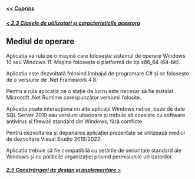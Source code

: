 ##### [<< Cuprins](../Cuprins.md)
##### [< 2.3 Clasele de utilizatori și caracteristicile acestora](2.3%20Clasele%20de%20utilizatori%20și%20caracteristicile%20acestora.md)
## Mediul de operare
Aplicația va rula pe o mașină care folosește sistemul de operare Windows 10 sau Windows 11. Mașina folosește o platformă de tip x86_64 (64-bit). 

Aplicația este dezvoltată folosind limbajul de programare C# și se folosește de o versiune de .Net Framework 4.8.

Pentru a rula aplicația pe o stație de lucru este necesar să fie instalat Microsoft .Net Runtime  corespunzător versiunii folosite.

Aplicația poate interacționa cu alte aplicații Windows native, baze de date SQL Server 2019 sau versiuni ulterioare și trebuie să coexiste cu software antivirus și firewall standard din Windows, fără conflicte.

Pentru dezvoltarea și depanarea aplicației prezentate se utilizează mediul de dezvoltare Visual Studio 2019/2022.

Aplicația trebuie să fie compatibilă cu setările de securitate standard ale Windows și cu politicile organizației privind permisiunile utilizatorilor.
##### [2.5 Constrângeri de design și implementare >](2.5%20Constrângeri%20de%20design%20și%20implementare.md)
